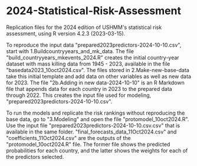 # 2024-Statistical-Risk-Assessment
Replication files for the 2024 edition of USHMM's statistical risk assessment, using R version 4.2.3 (2023-03-15).

To reproduce the input data "prepared2023predictors-2024-10-10.csv", start with 1.Buildcountryyears_and_mk_data. The file "build_countryyears_mkevents_2024.R" creates the initial country-year dataset with mass killing data from 1945 - 2023, available in the file "basedata2023_10oct2024.csv". The files stored in 2.Make-new-base-data take this initial template and add data on other variables as well as new data for 2023. The file "2b.Adding in new data-2024-10-10" is an R Markdown file that appends data for each country in 2023 to the prepared data through 2022. This creates the input file used for modeling, "prepared2023predictors-2024-10-10.csv".

To run the models and replicate the risk rankings without reproducing the base data, go to "3.Modeling" and open the file "protomodel_10oct2024.R". Use the input file "prepared2023predictors-2024-10-10.csv.csv" that is available in the same folder. "final_forecasts_data_11Oct2024.csv" and "coefficients_11Oct2024.csv" are the outputs of the "protomodel_10oct2024.R" file. The former file shows the predicted probabilities for each country, and the latter shows the weights for each of the predictors selected.
